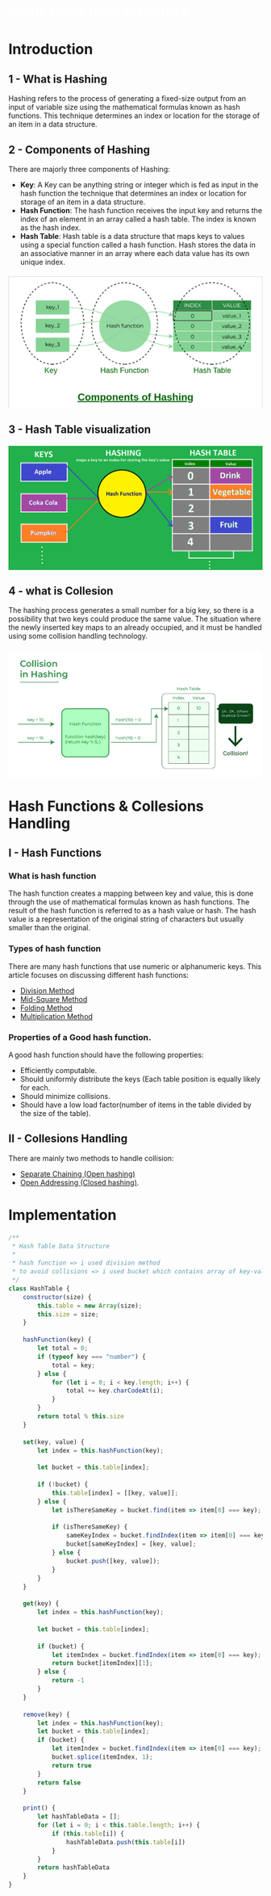 <style>h1,h2,h3,h4 { border-bottom: 0; } </style>
# <span style="color: white;">Hash Table Data Structure</span>

# Introduction

## 1 - What is Hashing

Hashing refers to the process of generating a fixed-size output from an input of variable size using the mathematical formulas known as hash functions. This technique determines an index or location for the storage of an item in a data structure.

## 2 - Components of Hashing

There are majorly three components of Hashing:
+ **Key**: A Key can be anything string or integer which is fed as input in the hash function the technique that determines an index or location for storage of an item in a data structure. 
+ **Hash Function**: The hash function receives the input key and returns the index of an element in an array called a hash table. The index is known as the hash index.
+ **Hash Table**: Hash table is a data structure that maps keys to values using a special function called a hash function. Hash stores the data in an associative manner in an array where each data value has its own unique index.

<img src="./assets/components-of-hashing.png" style="display: block; margin: 20px auto;"/>

## 3 - Hash Table visualization

<img src="./assets/hash-tabel-vis.png" style="display: block; margin: 20px auto;"/>

## 4 - what is Collesion

The hashing process generates a small number for a big key, so there is a possibility that two keys could produce the same value. The situation where the newly inserted key maps to an already occupied, and it must be handled using some collision handling technology.

<img src="./assets/Collision-in-Hashing.png" style="display: block; margin: 20px auto;"/>


# Hash Functions & Collesions Handling

## I - Hash Functions

### What is hash function

The hash function creates a mapping between key and value, this is done through the use of mathematical formulas known as hash functions. The result of the hash function is referred to as a hash value or hash. The hash value is a representation of the original string of characters but usually smaller than the original.

### Types of hash function

There are many hash functions that use numeric or alphanumeric keys. This article focuses on discussing different hash functions:
+ [Division Method](https://www.geeksforgeeks.org/hash-functions-and-list-types-of-hash-functions/#:~:text=1.%20Division%20Method,the%20remainder%20obtained.)
+ [Mid-Square Method](https://www.geeksforgeeks.org/introduction-to-hashing-data-structure-and-algorithm-tutorials/The%20mid%20square%20method%20is%20a%20very%20good%20hashing%20method.%20It%20involves%20two%20steps%20to%20compute%20the%20hash%20value-%20%20Square%20the%20value%20of%20the%20key%20k%20i.e.%20k2%20Extract%20the%20middle%20r%20digits%20as%20the%20hash%20value.)
+ [Folding Method](https://www.geeksforgeeks.org/hash-functions-and-list-types-of-hash-functions/#:~:text=3.%20Digit%20Folding,carry%20if%20any.)
+ [Multiplication Method](https://www.geeksforgeeks.org/hash-functions-and-list-types-of-hash-functions/)

### Properties of a Good hash function.

A good hash function should have the following properties:
+ Efficiently computable.  
+ Should uniformly distribute the keys (Each table position is equally likely for each.
+ Should minimize collisions.
+ Should have a low load factor(number of items in the table divided by the size of the table).

## II - Collesions Handling

There are mainly two methods to handle collision: 
+ [Separate Chaining (Open hashing)](https://www.geeksforgeeks.org/separate-chaining-collision-handling-technique-in-hashing/)
+ [Open Addressing (Closed hashing)](https://www.geeksforgeeks.org/open-addressing-collision-handling-technique-in-hashing/).


# Implementation

```js
/**
 * Hash Table Data Structure
 * 
 * hash function => i used division method
 * to avoid collisions => i used bucket which contains array of key-value 
 */
class HashTable {
    constructor(size) {
        this.table = new Array(size);
        this.size = size;
    }

    hashFunction(key) {
        let total = 0;
        if (typeof key === "number") {
            total = key;
        } else {
            for (let i = 0; i < key.length; i++) {
                total += key.charCodeAt(i);
            }
        }
        return total % this.size
    }

    set(key, value) {
        let index = this.hashFunction(key);

        let bucket = this.table[index];

        if (!bucket) {
            this.table[index] = [[key, value]];
        } else {
            let isThereSameKey = bucket.find(item => item[0] === key);

            if (isThereSameKey) {
                sameKeyIndex = bucket.findIndex(item => item[0] === key);
                bucket[sameKeyIndex] = [key, value];
            } else {
                bucket.push([key, value]);
            }
        }
    }

    get(key) {
        let index = this.hashFunction(key);

        let bucket = this.table[index];

        if (bucket) {
            let itemIndex = bucket.findIndex(item => item[0] === key);
            return bucket[itemIndex][1];
        } else {
            return -1
        }
    }

    remove(key) {
        let index = this.hashFunction(key);
        let bucket = this.table[index];
        if (bucket) {
            let itemIndex = bucket.findIndex(item => item[0] === key);
            bucket.splice(itemIndex, 1);
            return true
        }
        return false
    }

    print() {
        let hashTableData = [];
        for (let i = 0; i < this.table.length; i++) {
            if (this.table[i]) {
                hashTableData.push(this.table[i])
            }
        }
        return hashTableData
    }
}
```